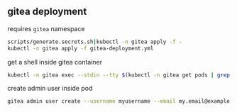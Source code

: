 ## gitea deployment

requires `gitea` namespace
```bash
scripts/generate.secrets.sh|kubectl -n gitea apply -f -
kubectl -n gitea apply -f gitea-deployment.yml
```

get a shell inside gitea container
```bash
kubectl -n gitea exec --stdin --tty $(kubectl -n gitea get pods | grep gitea | grep Running | awk '{split($0,a," ");print a[1]}') -c gitea -- /bin/bash
```

create admin user inside pod
```bash
gitea admin user create --username myusername --email my.email@example.com --admin --random-password
```
